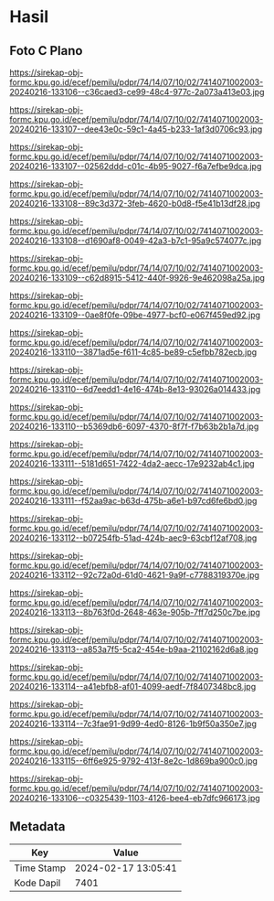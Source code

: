 # Hasil

## Foto C Plano

https://sirekap-obj-formc.kpu.go.id/ecef/pemilu/pdpr/74/14/07/10/02/7414071002003-20240216-133106--c36caed3-ce99-48c4-977c-2a073a413e03.jpg

https://sirekap-obj-formc.kpu.go.id/ecef/pemilu/pdpr/74/14/07/10/02/7414071002003-20240216-133107--dee43e0c-59c1-4a45-b233-1af3d0706c93.jpg

https://sirekap-obj-formc.kpu.go.id/ecef/pemilu/pdpr/74/14/07/10/02/7414071002003-20240216-133107--02562ddd-c01c-4b95-9027-f6a7efbe9dca.jpg

https://sirekap-obj-formc.kpu.go.id/ecef/pemilu/pdpr/74/14/07/10/02/7414071002003-20240216-133108--89c3d372-3feb-4620-b0d8-f5e41b13df28.jpg

https://sirekap-obj-formc.kpu.go.id/ecef/pemilu/pdpr/74/14/07/10/02/7414071002003-20240216-133108--d1690af8-0049-42a3-b7c1-95a9c574077c.jpg

https://sirekap-obj-formc.kpu.go.id/ecef/pemilu/pdpr/74/14/07/10/02/7414071002003-20240216-133109--c62d8915-5412-440f-9926-9e462098a25a.jpg

https://sirekap-obj-formc.kpu.go.id/ecef/pemilu/pdpr/74/14/07/10/02/7414071002003-20240216-133109--0ae8f0fe-09be-4977-bcf0-e067f459ed92.jpg

https://sirekap-obj-formc.kpu.go.id/ecef/pemilu/pdpr/74/14/07/10/02/7414071002003-20240216-133110--3871ad5e-f611-4c85-be89-c5efbb782ecb.jpg

https://sirekap-obj-formc.kpu.go.id/ecef/pemilu/pdpr/74/14/07/10/02/7414071002003-20240216-133110--6d7eedd1-4e16-474b-8e13-93026a014433.jpg

https://sirekap-obj-formc.kpu.go.id/ecef/pemilu/pdpr/74/14/07/10/02/7414071002003-20240216-133110--b5369db6-6097-4370-8f7f-f7b63b2b1a7d.jpg

https://sirekap-obj-formc.kpu.go.id/ecef/pemilu/pdpr/74/14/07/10/02/7414071002003-20240216-133111--5181d651-7422-4da2-aecc-17e9232ab4c1.jpg

https://sirekap-obj-formc.kpu.go.id/ecef/pemilu/pdpr/74/14/07/10/02/7414071002003-20240216-133111--f52aa9ac-b63d-475b-a6e1-b97cd6fe6bd0.jpg

https://sirekap-obj-formc.kpu.go.id/ecef/pemilu/pdpr/74/14/07/10/02/7414071002003-20240216-133112--b07254fb-51ad-424b-aec9-63cbf12af708.jpg

https://sirekap-obj-formc.kpu.go.id/ecef/pemilu/pdpr/74/14/07/10/02/7414071002003-20240216-133112--92c72a0d-61d0-4621-9a9f-c7788319370e.jpg

https://sirekap-obj-formc.kpu.go.id/ecef/pemilu/pdpr/74/14/07/10/02/7414071002003-20240216-133113--8b763f0d-2648-463e-905b-7ff7d250c7be.jpg

https://sirekap-obj-formc.kpu.go.id/ecef/pemilu/pdpr/74/14/07/10/02/7414071002003-20240216-133113--a853a7f5-5ca2-454e-b9aa-21102162d6a8.jpg

https://sirekap-obj-formc.kpu.go.id/ecef/pemilu/pdpr/74/14/07/10/02/7414071002003-20240216-133114--a41ebfb8-af01-4099-aedf-7f8407348bc8.jpg

https://sirekap-obj-formc.kpu.go.id/ecef/pemilu/pdpr/74/14/07/10/02/7414071002003-20240216-133114--7c3fae91-9d99-4ed0-8126-1b9f50a350e7.jpg

https://sirekap-obj-formc.kpu.go.id/ecef/pemilu/pdpr/74/14/07/10/02/7414071002003-20240216-133115--6ff6e925-9792-413f-8e2c-1d869ba900c0.jpg

https://sirekap-obj-formc.kpu.go.id/ecef/pemilu/pdpr/74/14/07/10/02/7414071002003-20240216-133106--c0325439-1103-4126-bee4-eb7dfc966173.jpg


## Metadata

| Key        | Value               |
| ---------- | ------------------- |
| Time Stamp | 2024-02-17 13:05:41 |
| Kode Dapil | 7401                |



